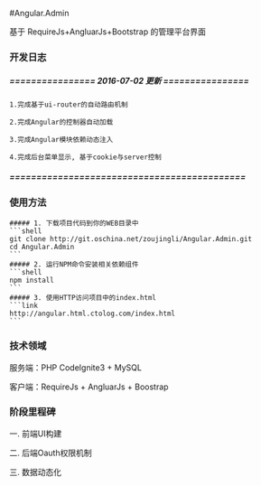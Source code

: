 #Angular.Admin

基于 RequireJs+AngluarJs+Bootstrap 的管理平台界面

### 开发日志

##### ================ 2016-07-02 更新 ================
    
    1.完成基于ui-router的自动路由机制

    2.完成Angular的控制器自动加载

    3.完成Angular模块依赖动态注入
    
    4.完成后台菜单显示, 基于cookie与server控制

##### ============================================


### 使用方法
    ##### 1. 下载项目代码到你的WEB目录中
    ```shell
    git clone http://git.oschina.net/zoujingli/Angular.Admin.git
    cd Angular.Admin
    ```
    ##### 2. 运行NPM命令安装相关依赖组件
    ```shell
    npm install
    ```
    ##### 3. 使用HTTP访问项目中的index.html
    ```link
    http://angular.html.ctolog.com/index.html
    ```


### 技术领域

服务端：PHP CodeIgnite3 + MySQL

客户端：RequireJs + AngluarJs + Boostrap


### 阶段里程碑

一. 前端UI构建

二. 后端Oauth权限机制

三. 数据动态化 